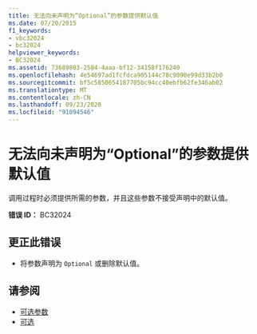 ```yaml
---
title: 无法向未声明为“Optional”的参数提供默认值
ms.date: 07/20/2015
f1_keywords:
- vbc32024
- bc32024
helpviewer_keywords:
- BC32024
ms.assetid: 73689803-2584-4aaa-bf12-34158f176240
ms.openlocfilehash: 4e54697ad1fcfdca905144c78c9090e99d33b2b0
ms.sourcegitcommit: bf5c5850654187705bc94cc40ebfb62fe346ab02
ms.translationtype: MT
ms.contentlocale: zh-CN
ms.lasthandoff: 09/23/2020
ms.locfileid: "91094546"
---
```

# <a name="default-values-cannot-be-supplied-for-parameters-that-are-not-declared-optional"></a>无法向未声明为“Optional”的参数提供默认值

调用过程时必须提供所需的参数，并且这些参数不接受声明中的默认值。  
  
 **错误 ID：** BC32024  
  
## <a name="to-correct-this-error"></a>更正此错误  
  
- 将参数声明为 `Optional` 或删除默认值。  
  
## <a name="see-also"></a>请参阅

- [可选参数](../programming-guide/language-features/procedures/optional-parameters.md)
- [可选](../language-reference/modifiers/optional.md)
